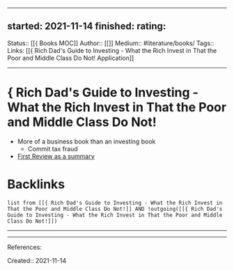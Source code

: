 
---
started: 2021-11-14
finished:
rating:
---
Status:: [[{ Books MOC]]
Author:: [[]]
Medium:: #literature/books/
Tags::
Links: [[{ Rich Dad's Guide to Investing - What the Rich Invest in That the Poor and Middle Class Do Not! Application]]
___
# { Rich Dad's Guide to Investing - What the Rich Invest in That the Poor and Middle Class Do Not!
- More of a business book than an investing book
	- Commit tax fraud
- [First Review as a summary](https://www.goodreads.com/book/show/142108.Rich_Dad_s_Guide_to_Investing#other_reviews)
# Backlinks
```dataview
list from [[{ Rich Dad's Guide to Investing - What the Rich Invest in That the Poor and Middle Class Do Not!]] AND !outgoing([[{ Rich Dad's Guide to Investing - What the Rich Invest in That the Poor and Middle Class Do Not!]])
```
___
___
References:

Created:: 2021-11-14
